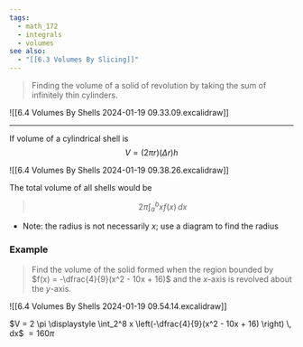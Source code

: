 ```yaml
---
tags:
  - math_172
  - integrals
  - volumes
see also:
  - "[[6.3 Volumes By Slicing]]"
---
```


> Finding the volume of a solid of revolution by taking the sum of infinitely thin cylinders.

![[6.4 Volumes By Shells 2024-01-19 09.33.09.excalidraw]]

---

If volume of a cylindrical shell is
$$ V = (2 \pi r)(\Delta r)h $$

![[6.4 Volumes By Shells 2024-01-19 09.38.26.excalidraw]]

The total volume of all shells would be

> $$ 2 \pi \int_a^b x f(x) \, dx $$

- Note: the radius is not necessarily $x$; use a diagram to find the radius

### Example

> Find the volume of the solid formed when the region bounded by $f(x) = -\dfrac{4}{9}(x^2 - 10x + 16)$ and the $x$-axis is revolved about the $y$-axis.

![[6.4 Volumes By Shells 2024-01-19 09.54.14.excalidraw]]

$V = 2 \pi \displaystyle \int_2^8 x \left(-\dfrac{4}{9}(x^2 - 10x + 16) \right) \, dx$
$= 160 \pi$